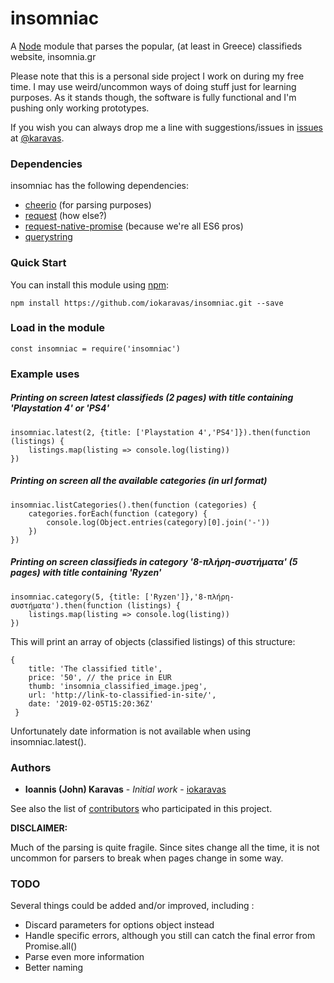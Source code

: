 # insomniac

A [Node](http://nodejs.org/) module that parses the popular, (at least in Greece) classifieds website, insomnia.gr

Please note that this is a personal side project I work on during my free time. I may use weird/uncommon ways of doing stuff just for learning purposes.
As it stands though, the software is fully functional and I'm pushing only working prototypes.

If you wish you can always drop me a line with suggestions/issues in [issues](https://github.com/iokaravas/insomniac/issues) at [@karavas](https://twitter.com/karavas).

### Dependencies

insomniac has the following dependencies:

- [cheerio](https://www.npmjs.com/package/cheerio) (for parsing purposes)
- [request](https://www.npmjs.com/package/request) (how else?)
- [request-native-promise](https://www.npmjs.com/package/request-promise-native) (because we're all ES6 pros)
- [querystring](https://www.npmjs.com/package/querystring) 

### Quick Start

You can install this module using [npm](http://github.com/isaacs/npm):


    npm install https://github.com/iokaravas/insomniac.git --save


### Load in the module
    const insomniac = require('insomniac')

### Example uses

##### Printing on screen latest classifieds (2 pages) with title containing 'Playstation 4' or 'PS4'

    insomniac.latest(2, {title: ['Playstation 4','PS4']}).then(function (listings) {
        listings.map(listing => console.log(listing))
    })
    
##### Printing on screen all the available categories (in url format)

    insomniac.listCategories().then(function (categories) {
        categories.forEach(function (category) {
            console.log(Object.entries(category)[0].join('-'))
        })
    })
    
##### Printing on screen classifieds in category '8-πλήρη-συστήματα' (5 pages) with title containing 'Ryzen'

    insomniac.category(5, {title: ['Ryzen']},'8-πλήρη-συστήματα').then(function (listings) {
        listings.map(listing => console.log(listing))
    })
    
This will print an array of objects (classified listings) of this structure:

    { 
        title: 'The classified title',
        price: '50', // the price in EUR
        thumb: 'insomnia_classified_image.jpeg',
        url: 'http://link-to-classified-in-site/',
        date: '2019-02-05T15:20:36Z'
     }

Unfortunately date information is not available when using insomniac.latest().

### Authors

* **Ioannis (John) Karavas** - *Initial work* - [iokaravas](https://github.com/iokaravas)

See also the list of [contributors](https://github.com/insomniac/contributors) who participated in this project.

****DISCLAIMER:****

Much of the parsing is quite fragile. Since sites change all the time, it is not uncommon for parsers to break when pages change in some way.

### TODO
Several things could be added and/or improved, including :

* Discard parameters for options object instead
* Handle specific errors, although you still can catch the final error from Promise.all()
* Parse even more information
* Better naming

